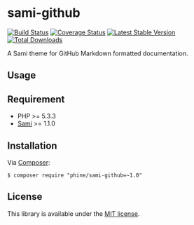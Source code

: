 sami-github
====

[![Build Status][]](https://travis-ci.org/phine/sami-github)
[![Coverage Status][]](https://coveralls.io/r/phine/sami-github)
[![Latest Stable Version][]](https://packagist.org/packages/phine/sami-github)
[![Total Downloads][]](https://packagist.org/packages/phine/sami-github)

A Sami theme for GitHub Markdown formatted documentation.

Usage
-----

Requirement
-----------

- PHP >= 5.3.3
- [Sami][] >= 1.1.0

Installation
------------

Via [Composer][]:

    $ composer require "phine/sami-github=~1.0"

License
-------

This library is available under the [MIT license](LICENSE).

[Build Status]: https://travis-ci.org/phine/sami-github.png?branch=master
[Coverage Status]: https://coveralls.io/repos/phine/sami-github/badge.png
[Latest Stable Version]: https://poser.pugx.org/phine/sami-github/v/stable.png
[Total Downloads]: https://poser.pugx.org/phine/sami-github/downloads.png
[Sami]: http://sami.sensiolabs.org/
[Composer]: http://getcomposer.org/
